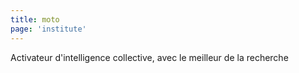 ```yaml
---
title: moto
page: 'institute'
---
```

Activateur d'intelligence collective, avec le meilleur de la recherche
